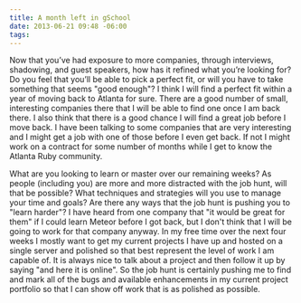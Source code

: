 ```yaml
---
title: A month left in gSchool
date: 2013-06-21 09:48 -06:00
tags:
---
```



Now that you’ve had exposure to more companies, through interviews, shadowing, and guest speakers, how has it refined what you’re looking for? Do you feel that you’ll be able to pick a perfect fit, or will you have to take something that seems "good enough"?
  I think I will find a perfect fit within a year of moving back to Atlanta for sure. There are a good number of small, interesting companies there that I will be able to find one once I am back there. I also think that there is a good chance I will find a great job before I move back. I have been talking to some companies that are very interesting and I might get a job with one of those before I even get back. If not I might work on a contract for some number of months while I get to know the Atlanta Ruby community.

What are you looking to learn or master over our remaining weeks? As people (including you) are more and more distracted with the job hunt, will that be possible? What techniques and strategies will you use to manage your time and goals? Are there any ways that the job hunt is pushing you to "learn harder"?
  I have heard from one company that "it would be great for them" if I could learn Meteor before I got back, but I don't think that I will be going to work for that company anyway. In my free time over the next four weeks I mostly want to get my current projects I have up and hosted on a single server and polished so that best represent the level of work I am capable of. It is always nice to talk about a project and then follow it up by saying "and here it is online". So the job hunt is certainly pushing me to find and mark all of the bugs and available enhancements in my current project portfolio so that I can show off work that is as polished as possible.



